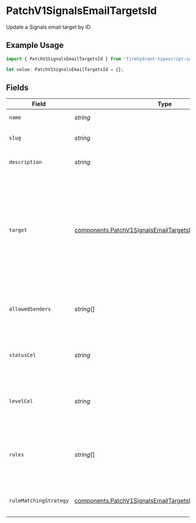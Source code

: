 # PatchV1SignalsEmailTargetsId

Update a Signals email target by ID

## Example Usage

```typescript
import { PatchV1SignalsEmailTargetsId } from "firehydrant-typescript-sdk/models/components";

let value: PatchV1SignalsEmailTargetsId = {};
```

## Fields

| Field                                                                                                                                                                                                                                                                                        | Type                                                                                                                                                                                                                                                                                         | Required                                                                                                                                                                                                                                                                                     | Description                                                                                                                                                                                                                                                                                  |
| -------------------------------------------------------------------------------------------------------------------------------------------------------------------------------------------------------------------------------------------------------------------------------------------- | -------------------------------------------------------------------------------------------------------------------------------------------------------------------------------------------------------------------------------------------------------------------------------------------- | -------------------------------------------------------------------------------------------------------------------------------------------------------------------------------------------------------------------------------------------------------------------------------------------- | -------------------------------------------------------------------------------------------------------------------------------------------------------------------------------------------------------------------------------------------------------------------------------------------- |
| `name`                                                                                                                                                                                                                                                                                       | *string*                                                                                                                                                                                                                                                                                     | :heavy_minus_sign:                                                                                                                                                                                                                                                                           | The email target's name.                                                                                                                                                                                                                                                                     |
| `slug`                                                                                                                                                                                                                                                                                       | *string*                                                                                                                                                                                                                                                                                     | :heavy_minus_sign:                                                                                                                                                                                                                                                                           | The email address that will be listening to events.                                                                                                                                                                                                                                          |
| `description`                                                                                                                                                                                                                                                                                | *string*                                                                                                                                                                                                                                                                                     | :heavy_minus_sign:                                                                                                                                                                                                                                                                           | A detailed description of the email target.                                                                                                                                                                                                                                                  |
| `target`                                                                                                                                                                                                                                                                                     | [components.PatchV1SignalsEmailTargetsIdTarget](../../models/components/patchv1signalsemailtargetsidtarget.md)                                                                                                                                                                               | :heavy_minus_sign:                                                                                                                                                                                                                                                                           | The target that the email target will notify. This object must contain a `type`<br/>field that specifies the type of target and an `id` field that specifies the ID of<br/>the target. The `type` field must be one of "escalation_policy", "on_call_schedule",<br/>"team", "user", or "slack_channel".<br/> |
| `allowedSenders`                                                                                                                                                                                                                                                                             | *string*[]                                                                                                                                                                                                                                                                                   | :heavy_minus_sign:                                                                                                                                                                                                                                                                           | A list of email addresses that are allowed to send events to the target. Must be exact match.                                                                                                                                                                                                |
| `statusCel`                                                                                                                                                                                                                                                                                  | *string*                                                                                                                                                                                                                                                                                     | :heavy_minus_sign:                                                                                                                                                                                                                                                                           | The CEL expression that defines the status of an incoming email that is sent to the target.                                                                                                                                                                                                  |
| `levelCel`                                                                                                                                                                                                                                                                                   | *string*                                                                                                                                                                                                                                                                                     | :heavy_minus_sign:                                                                                                                                                                                                                                                                           | The CEL expression that defines the level of an incoming email that is sent to the target.                                                                                                                                                                                                   |
| `rules`                                                                                                                                                                                                                                                                                      | *string*[]                                                                                                                                                                                                                                                                                   | :heavy_minus_sign:                                                                                                                                                                                                                                                                           | A list of CEL expressions that should be evaluated and matched to determine if the target should be notified.                                                                                                                                                                                |
| `ruleMatchingStrategy`                                                                                                                                                                                                                                                                       | [components.PatchV1SignalsEmailTargetsIdRuleMatchingStrategy](../../models/components/patchv1signalsemailtargetsidrulematchingstrategy.md)                                                                                                                                                   | :heavy_minus_sign:                                                                                                                                                                                                                                                                           | Whether or not all rules must match, or if only one rule must match.                                                                                                                                                                                                                         |